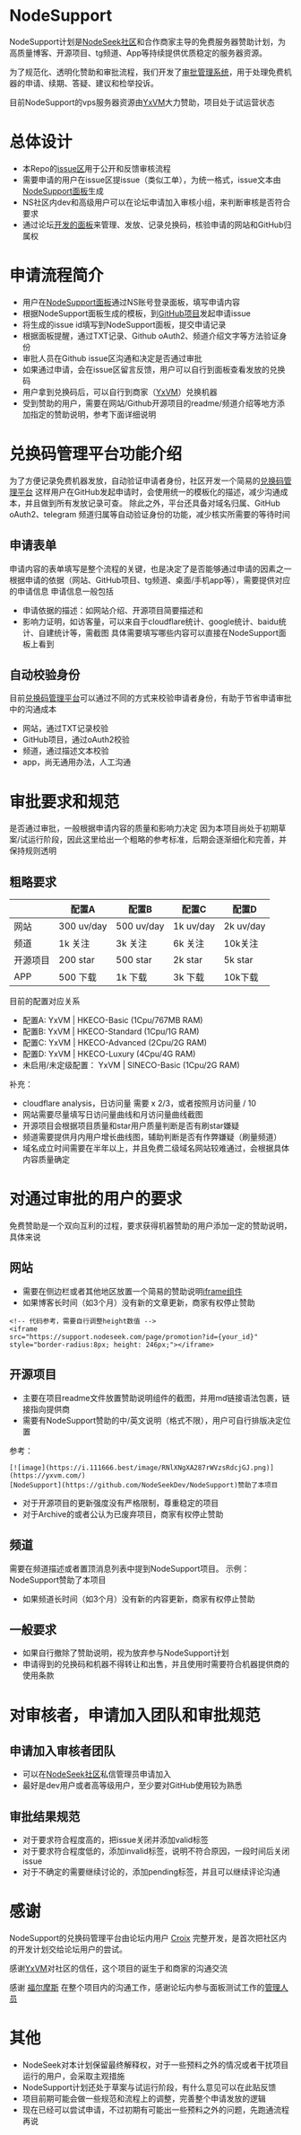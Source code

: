 # NodeSupport
NodeSupport计划是[NodeSeek社区](https://www.nodeseek.com/)和合作商家主导的免费服务器赞助计划，为高质量博客、开源项目、tg频道、App等持续提供优质稳定的服务器资源。

为了规范化、透明化赞助和审批流程，我们开发了[审批管理系统](https://support.nodeseek.com/)，用于处理免费机器的申请、续期、答疑、建议和检举投诉。

目前NodeSupport的vps服务器资源由[YxVM](https://yxvm.com/)大力赞助，项目处于试运营状态

# 总体设计
- 本Repo的[issue区](https://github.com/NodeSeekDev/NodeSupport/issues)用于公开和反馈审核流程
- 需要申请的用户在issue区提issue（类似工单），为统一格式，issue文本由[NodeSupport面板](https://support.nodeseek.com/)生成
- NS社区内dev和高级用户可以在论坛申请加入审核小组，来判断审核是否符合要求
- 通过论坛[开发的面板](https://support.nodeseek.com/)来管理、发放、记录兑换码，核验申请的网站和GitHub归属权

# 申请流程简介
- 用户在[NodeSupport面板](https://support.nodeseek.com/)通过NS账号登录面板，填写申请内容
- 根据NodeSupport面板生成的模板，到[GitHub项目](https://github.com/NodeSeekDev/NodeSupport/issues)发起申请issue
- 将生成的issue id填写到NodeSupport面板，提交申请记录
- 根据面板提醒，通过TXT记录、Github oAuth2、频道介绍文字等方法验证身份
- 审批人员在Github issue区沟通和决定是否通过审批
- 如果通过申请，会在issue区留言反馈，用户可以自行到面板查看发放的兑换码
- 用户拿到兑换码后，可以自行到商家（[YxVM](https://yxvm.com/)）兑换机器
- 受到赞助的用户，需要在网站/Github开源项目的readme/频道介绍等地方添加指定的赞助说明，参考下面详细说明

# 兑换码管理平台功能介绍
为了方便记录免费机器发放，自动验证申请者身份，社区开发一个简易的[兑换码管理平台](https://support.nodeseek.com/)
这样用户在GitHub发起申请时，会使用统一的模板化的描述，减少沟通成本，并且做到所有发放记录可查。
除此之外，平台还具备对域名归属、GitHub oAuth2、telegram 频道归属等自动验证身份的功能，减少核实所需要的等待时间

## 申请表单
申请内容的表单填写是整个流程的关键，也是决定了是否能够通过申请的因素之一
根据申请的依据（网站、GitHub项目、tg频道、桌面/手机app等），需要提供对应的申请信息
申请信息一般包括
- 申请依据的描述：如网站介绍、开源项目简要描述和
- 影响力证明，如访客量，可以来自于cloudflare统计、google统计、baidu统计、自建统计等，需截图
具体需要填写哪些内容可以直接在NodeSupport面板上看到

## 自动校验身份
目前[兑换码管理平台](https://support.nodeseek.com/)可以通过不同的方式来校验申请者身份，有助于节省申请审批中的沟通成本
- 网站，通过TXT记录校验
- GitHub项目，通过oAuth2校验
- 频道，通过描述文本校验
- app，尚无通用办法，人工沟通

# 审批要求和规范

是否通过审批，一般根据申请内容的质量和影响力决定
因为本项目尚处于初期草案/试运行阶段，因此这里给出一个粗略的参考标准，后期会逐渐细化和完善，并保持规则透明

## 粗略要求
|      | 配置A     | 配置B       | 配置C     | 配置D   |
|------|----------|----------|---------|---------|
| 网站   | 300 uv/day  | 500 uv/day   | 1k uv/day   | 2k uv/day   |
| 频道   | 1k 关注   | 3k 关注    | 6k 关注   | 10k关注   |
| 开源项目 | 200 star | 500 star | 2k star | 5k star |
| APP  | 500 下载   | 1k 下载    | 3k 下载   | 10k下载   |

目前的配置对应关系
- 配置A: YxVM | HKECO-Basic (1Cpu/767MB RAM)
- 配置B: YxVM | HKECO-Standard (1Cpu/1G RAM)
- 配置C: YxVM | HKECO-Advanced (2Cpu/2G RAM)
- 配置D: YxVM | HKECO-Luxury (4Cpu/4G RAM)
- 未启用/未定级配置： YxVM | SINECO-Basic (1Cpu/2G RAM)

补充：
- cloudflare analysis，日访问量 需要 x 2/3，或者按照月访问量 / 10
- 网站需要尽量填写日访问量曲线和月访问量曲线截图
- 开源项目会根据项目质量和star用户质量判断是否有刷star嫌疑
- 频道需要提供月内用户增长曲线图，辅助判断是否有作弊嫌疑（刷量频道）
- 域名成立时间需要在半年以上，并且免费二级域名网站较难通过，会根据具体内容质量确定

# 对通过审批的用户的要求

免费赞助是一个双向互利的过程，要求获得机器赞助的用户添加一定的赞助说明，具体来说

## 网站
- 需要在侧边栏或者其他地区放置一个简易的赞助说明[iframe组件](https://support.nodeseek.com/page/promotion?id={your_id})
- 如果博客长时间（如3个月）没有新的文章更新，商家有权停止赞助
```
<!-- 代码参考，需要自行调整height数值 -->
<iframe 
src="https://support.nodeseek.com/page/promotion?id={your_id}"
style="border-radius:8px; height: 246px;"></iframe>
```

## 开源项目
- 主要在项目readme文件放置赞助说明组件的截图，并用md链接语法包裹，链接指向提供商
- 需要有NodeSupport赞助的中/英文说明（格式不限），用户可自行排版决定位置

参考：
```
[![image](https://i.111666.best/image/RNlXNgXA287rWVzsRdcjGJ.png)](https://yxvm.com/)
[NodeSupport](https://github.com/NodeSeekDev/NodeSupport)赞助了本项目
```
- 对于开源项目的更新强度没有严格限制，尊重稳定的项目
- 对于Archive的或者公认为已废弃项目，商家有权停止赞助

## 频道
需要在频道描述或者置顶消息列表中提到NodeSupport项目。
示例：NodeSupport赞助了本项目

- 如果频道长时间（如3个月）没有新的内容更新，商家有权停止赞助

## 一般要求
- 如果自行撤除了赞助说明，视为放弃参与NodeSupport计划
- 申请得到的兑换码和机器不得转让和出售，并且使用时需要符合机器提供商的使用条款

# 对审核者，申请加入团队和审批规范
## 申请加入审核者团队
- 可以在[NodeSeek社区](https://www.nodeseek.com/)私信管理员申请加入
- 最好是dev用户或者高等级用户，至少要对GitHub使用较为熟悉

## 审批结果规范
- 对于要求符合程度高的，把issue关闭并添加valid标签
- 对于要求符合程度低的，添加invalid标签，说明不符合原因，一段时间后关闭issue
- 对于不确定的需要继续讨论的，添加pending标签，并且可以继续评论沟通


# 感谢
NodeSupport的兑换码管理平台由论坛内用户 [Croix](https://www.nodeseek.com/space/14356) 完整开发，是首次把社区内的开发计划交给论坛用户的尝试。

感谢[YxVM](https://yxvm.com/)对社区的信任，这个项目的诞生于和商家的沟通交流

感谢 [福尔摩斯](https://www.nodeseek.com/space/13352) 在整个项目内的沟通工作，感谢论坛内参与面板测试工作的[管理人员](https://www.nodeseek.com/post-192634-1)

# 其他
- NodeSeek对本计划保留最终解释权，对于一些预料之外的情况或者干扰项目运行的用户，会采取主观措施
- NodeSupport计划还处于草案与试运行阶段，有什么意见可以在此贴反馈
- 项目前期可能会做一些规范和流程上的调整，完善整个申请发放的逻辑
- 现在已经可以尝试申请，不过初期有可能出一些预料之外的问题，先跑通流程再说
